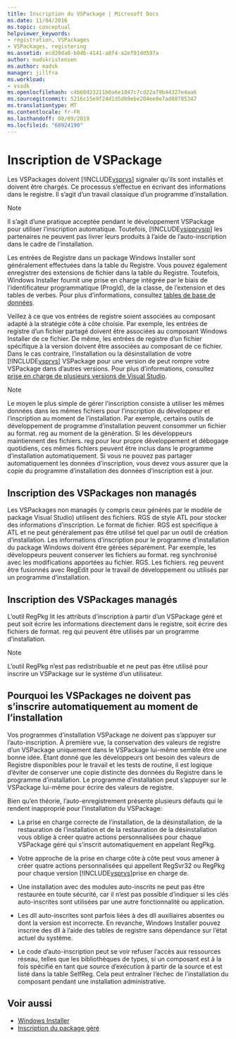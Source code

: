 ```yaml
---
title: Inscription du VSPackage | Microsoft Docs
ms.date: 11/04/2016
ms.topic: conceptual
helpviewer_keywords:
- registration, VSPackages
- VSPackages, registering
ms.assetid: ecd20da8-b04b-4141-a8f4-a2ef91dd597a
author: madskristensen
ms.author: madsk
manager: jillfra
ms.workload:
- vssdk
ms.openlocfilehash: c4b68d23211b0a6e1847c7cd22a79b44327e4aa6
ms.sourcegitcommit: 5216c15e9f24d1d5db9ebe204ee0e7ad08705347
ms.translationtype: MT
ms.contentlocale: fr-FR
ms.lasthandoff: 08/09/2019
ms.locfileid: "68924190"
---
```

# <a name="vspackage-registration"></a>Inscription de VSPackage
Les VSPackages doivent [!INCLUDE[vsprvs](../../code-quality/includes/vsprvs_md.md)] signaler qu’ils sont installés et doivent être chargés. Ce processus s’effectue en écrivant des informations dans le registre. Il s’agit d’un travail classique d’un programme d’installation.

> [!NOTE]
> Il s’agit d’une pratique acceptée pendant le développement VSPackage pour utiliser l’inscription automatique. Toutefois, [!INCLUDE[vsipprvsip](../../extensibility/includes/vsipprvsip_md.md)] les partenaires ne peuvent pas livrer leurs produits à l’aide de l’auto-inscription dans le cadre de l’installation.

 Les entrées de Registre dans un package Windows Installer sont généralement effectuées dans la table du Registre. Vous pouvez également enregistrer des extensions de fichier dans la table du Registre. Toutefois, Windows Installer fournit une prise en charge intégrée par le biais de l’identificateur programmatique (ProgId), de la classe, de l’extension et des tables de verbes. Pour plus d’informations, consultez [tables de base de données](/windows/desktop/Msi/database-tables).

 Veillez à ce que vos entrées de registre soient associées au composant adapté à la stratégie côte à côte choisie. Par exemple, les entrées de registre d’un fichier partagé doivent être associées au composant Windows Installer de ce fichier. De même, les entrées de registre d’un fichier spécifique à la version doivent être associées au composant de ce fichier. Dans le cas contraire, l’installation ou la désinstallation de votre [!INCLUDE[vsprvs](../../code-quality/includes/vsprvs_md.md)] VSPackage pour une version de peut rompre votre VSPackage dans d’autres versions. Pour plus d’informations, consultez [prise en charge de plusieurs versions de Visual Studio](../../extensibility/supporting-multiple-versions-of-visual-studio.md).

> [!NOTE]
> Le moyen le plus simple de gérer l’inscription consiste à utiliser les mêmes données dans les mêmes fichiers pour l’inscription du développeur et l’inscription au moment de l’installation. Par exemple, certains outils de développement de programme d’installation peuvent consommer un fichier au format. reg au moment de la génération. Si les développeurs maintiennent des fichiers. reg pour leur propre développement et débogage quotidiens, ces mêmes fichiers peuvent être inclus dans le programme d’installation automatiquement. Si vous ne pouvez pas partager automatiquement les données d’inscription, vous devez vous assurer que la copie du programme d’installation des données d’inscription est à jour.

## <a name="registering-unmanaged-vspackages"></a>Inscription des VSPackages non managés
 Les VSPackages non managés (y compris ceux générés par le modèle de package Visual Studio) utilisent des fichiers. RGS de style ATL pour stocker des informations d’inscription. Le format de fichier. RGS est spécifique à ATL et ne peut généralement pas être utilisé tel quel par un outil de création d’installation. Les informations d’inscription pour le programme d’installation du package Windows doivent être gérées séparément. Par exemple, les développeurs peuvent conserver les fichiers au format. reg synchronisé avec les modifications apportées au fichier. RGS. Les fichiers. reg peuvent être fusionnés avec RegEdit pour le travail de développement ou utilisés par un programme d’installation.

## <a name="registering-managed-vspackages"></a>Inscription des VSPackages managés
 L’outil RegPkg lit les attributs d’inscription à partir d’un VSPackage géré et peut soit écrire les informations directement dans le registre, soit écrire des fichiers de format. reg qui peuvent être utilisés par un programme d’installation.

> [!NOTE]
> L’outil RegPkg n’est pas redistribuable et ne peut pas être utilisé pour inscrire un VSPackage sur le système d’un utilisateur.

## <a name="why-vspackages-should-not-self-register-at-install-time"></a>Pourquoi les VSPackages ne doivent pas s’inscrire automatiquement au moment de l’installation
 Vos programmes d’installation VSPackage ne doivent pas s’appuyer sur l’auto-inscription. À première vue, la conservation des valeurs de registre d’un VSPackage uniquement dans le VSPackage lui-même semble être une bonne idée. Étant donné que les développeurs ont besoin des valeurs de Registre disponibles pour le travail et les tests de routine, il est logique d’éviter de conserver une copie distincte des données du Registre dans le programme d’installation. Le programme d’installation peut s’appuyer sur le VSPackage lui-même pour écrire des valeurs de registre.

 Bien qu’en théorie, l’auto-enregistrement présente plusieurs défauts qui le rendent inapproprié pour l’installation du VSPackage:

- La prise en charge correcte de l’installation, de la désinstallation, de la restauration de l’installation et de la restauration de la désinstallation vous oblige à créer quatre actions personnalisées pour chaque VSPackage géré qui s’inscrit automatiquement en appelant RegPkg.

- Votre approche de la prise en charge côte à côte peut vous amener à créer quatre actions personnalisées qui appellent RegSvr32 ou RegPkg pour chaque version [!INCLUDE[vsprvs](../../code-quality/includes/vsprvs_md.md)]prise en charge de.

- Une installation avec des modules auto-inscrits ne peut pas être restaurée en toute sécurité, car il n’est pas possible d’indiquer si les clés auto-inscrites sont utilisées par une autre fonctionnalité ou application.

- Les dll auto-inscrites sont parfois liées à des dll auxiliaires absentes ou dont la version est incorrecte. En revanche, Windows Installer pouvez inscrire des dll à l’aide des tables de registre sans dépendance sur l’état actuel du système.

- Le code d’auto-inscription peut se voir refuser l’accès aux ressources réseau, telles que les bibliothèques de types, si un composant est à la fois spécifié en tant que source d’exécution à partir de la source et est listé dans la table SelfReg. Cela peut entraîner l’échec de l’installation du composant pendant une installation administrative.

## <a name="see-also"></a>Voir aussi
- [Windows Installer](/windows/desktop/Msi/windows-installer-portal)
- [Inscription du package géré](https://msdn.microsoft.com/library/f69e0ea3-6a92-4639-8ca9-4c9c210e58a1)
